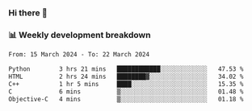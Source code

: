 ### Hi there 👋

### 📊 Weekly development breakdown
<!--START_SECTION:waka-->

```txt
From: 15 March 2024 - To: 22 March 2024

Python        3 hrs 21 mins   ████████████░░░░░░░░░░░░░   47.53 %
HTML          2 hrs 24 mins   ████████▓░░░░░░░░░░░░░░░░   34.02 %
C++           1 hr 5 mins     ████░░░░░░░░░░░░░░░░░░░░░   15.35 %
C             6 mins          ▒░░░░░░░░░░░░░░░░░░░░░░░░   01.48 %
Objective-C   4 mins          ▒░░░░░░░░░░░░░░░░░░░░░░░░   01.18 %
```

<!--END_SECTION:waka-->
